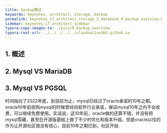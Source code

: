 ```yaml
---
title: backup概述
keywords: keynotes, architect, storage, backup
permalink: keynotes_L7_architect_storage_3_database_0_backup_overview.html
sidebar: keynotes_L7_architect_sidebar
typora-copy-images-to: ./pics/0_backup_overview
typora-root-url: ../../../../../cloudnative365.github.io
---
```


## 1. 概述

## 2. Mysql VS MariaDB

## 3. Mysql VS PGSQL

时间指向了2022年底，到目前为止，mysql已经过了oracle承诺的10年之期。oracle10年前收购mysql的时候曾经向软件行业承诺，保证mysql10年之内不会收费，可以继续免费使用。实话说，这10年前，oracle做的还算不错，并没有把mysql雪藏，甚至在开源版基础上做了不少的优化和版本升级。但是oracle以往的作为让开源社区很没有信心，目前10年之期已到，社区开始
